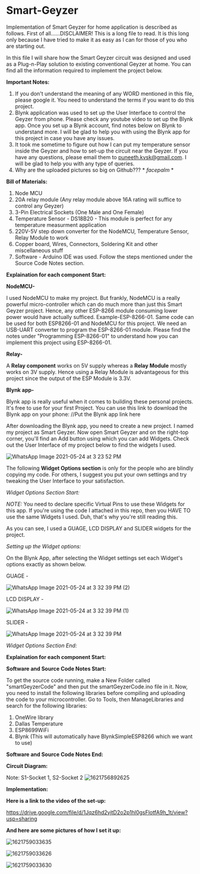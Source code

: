 # Smart-Geyzer
Implementation of Smart Geyzer for home application is described as follows. First of all......DISCLAIMER! This is a long file to read. It is this long only because I have tried to make it as easy as I can for those of you who are starting out.

In this file I will share how the Smart Geyzer circuit was designed and used as a Plug-n-Play solution to existing conventional Geyzer at home. You can find all the information required to implement the project below.

**Important Notes:**

1. If you don't understand the meaning of any WORD mentioned in this file, please google it. You need to understand the terms if you want to do this project.
2. Blynk application was used to set up the User Interface to control the Geyzer from phone. Please check any youtube video to set up the Blynk app. Once you set up a Blynk account, find notes below on Blynk to understand more. I will be glad to help you with using the Blynk app for this project in case you have any issues. 
3. It took me sometime to figure out how I can put my temperature sensor inside the Geyzer and how to set-up the circuit near the Geyzer. If you have any questions, please email them to puneeth.kvsk@gmail.com. I will be glad to help you with any type of queries.
4. Why are the uploaded pictures so big on Github??? * *facepalm* *


**Bill of Materials:**

1. Node MCU
2. 20A relay module (Any relay module above 16A rating will suffice to control any Geyzer)
3. 3-Pin Electrical Sockets (One Male and One Female)
4. Temperature Sensor - DS18B20 - This module is perfect for any temperature measurment application
5. 220V-5V step down converter for the NodeMCU, Temperature Sensor, Relay Module to work
6. Copper board, Wires, Connectors, Soldering Kit and other miscellaneous stuff
7. Software - Arduino IDE was used. Follow the steps mentioned under the Source Code Notes section.

**Explaination for each component Start:**

**NodeMCU-** 

I used NodeMCU to make my project. But frankly, NodeMCU is a really powerful micro-controller which can do much more than just this Smart Geyzer project. Hence, any other ESP-8266 module consuming lower power would have actually sufficed. Example-ESP-8266-01. Same code can be used for both ESP8266-01 and NodeMCU for this project. We need an USB-UART converter to program the ESP-8266-01 module. Please find the notes under "Programming ESP-8266-01" to understand how you can implement this project using ESP-8266-01.

**Relay-**

A **Relay component** works on 5V supply whereas a **Relay Module** mostly works on 3V supply. Hence using a Relay Module is advantageous for this project since the output of the ESP Module is 3.3V.

**Blynk app-**

Blynk app is really useful when it comes to building these personal projects. It's free to use for your first Project. You can use this link to download the Blynk app on your phone: //Put the Blynk app link here

After downloading the Blynk app, you need to create a new project. I named my project as Smart Geyzer. Now open Smart Geyzer and on the right-top corner, you'll find an Add button using which you can add Widgets. Check out the User Interface of my project below to find the widgets I used.

![WhatsApp Image 2021-05-24 at 3 23 52 PM](https://user-images.githubusercontent.com/54372026/119330703-249f2500-bca4-11eb-9527-2cd5dd16742d.jpeg)

The following **Widget Options section** is only for the people who are blindly copying my code. For others, I suggest you put your own settings and try tweaking the User Interface to your satisfaction.

*Widget Options Section Start:*

*NOTE:*  You need to declare specific Virtual Pins to use these Widgets for this app. If you're using the code I attached in this repo, then you HAVE TO use the same Widgets I used. Duh, that's why you're still reading this.

As you can see, I used a GUAGE, LCD DISPLAY and SLIDER widgets for the project.

*Setting up the Widget options:*

On the Blynk App, after selecting the Widget settings set each Widget's options exactly as shown below.

GUAGE - 

![WhatsApp Image 2021-05-24 at 3 32 39 PM (2)](https://user-images.githubusercontent.com/54372026/119331787-64b2d780-bca5-11eb-8826-f191e3e0d20f.jpeg)

LCD DISPLAY -

![WhatsApp Image 2021-05-24 at 3 32 39 PM (1)](https://user-images.githubusercontent.com/54372026/119331977-99269380-bca5-11eb-9596-85b0b19ea502.jpeg)

SLIDER -

![WhatsApp Image 2021-05-24 at 3 32 39 PM](https://user-images.githubusercontent.com/54372026/119331997-a04da180-bca5-11eb-8f81-20aa8b1a3c5c.jpeg)

*Widget Options Section End:*

**Explaination for each component Start:**

**Software and Source Code Notes Start:**

To get the source code running, make a New Folder called "smartGeyzerCode" and then put the smartGeyzerCode.ino file in it. Now, you need to install the following libraries before compiling and uploading the code to your microcontroller. Go to Tools, then ManageLibraries and search for the following libraries:
1. OneWire library
2. Dallas Temperature
3. ESP8699WiFi
4. Blynk (This will automatically have BlynkSimpleESP8266 which we want to use)

**Software and Source Code Notes End:**


**Circuit Diagram:**

Note: S1-Socket 1, S2-Socket 2
![1621756892625](https://user-images.githubusercontent.com/54372026/119252729-60b28700-bbcb-11eb-9855-f02c77ba375e.jpg)


**Implementation:**

**Here is a link to the video of the set-up:**

https://drive.google.com/file/d/1Jqz6hd2vjtD2o2p1hl0gsFlotfA9h_1t/view?usp=sharing

**And here are some pictures of how I set it up:**

![1621759033635](https://user-images.githubusercontent.com/54372026/119253772-678fc880-bbd0-11eb-83fd-6e75657df036.jpg)

![1621759033626](https://user-images.githubusercontent.com/54372026/119253788-7aa29880-bbd0-11eb-8ea1-a500c870451f.jpg)

![1621759033630](https://user-images.githubusercontent.com/54372026/119253809-9017c280-bbd0-11eb-88b4-3e31180c2e7a.jpg)


